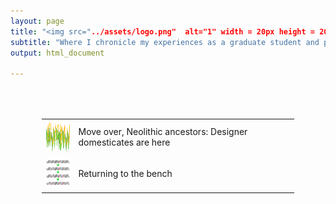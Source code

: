 ```yaml
---
layout: page
title: "<img src="../assets/logo.png"  alt="1" width = 20px height = 20px> Genome Inquirer"
subtitle: "Where I chronicle my experiences as a graduate student and practice my science communication skills"
output: html_document

---
```



<table style="padding:50px" border=0>
  <tr>
    <td> 
         <img src="../assets/denovo.png"  alt="1" width = 50px height = 50px
         object-fit:scale-down></td>
      
 <td>Move over, Neolithic ancestors: Designer domesticates are here</td>
  </tr>
  <tr>
    <td> 
         <img src="../assets/ratchet.png"  alt="2" width = 50px height = 50px
         object-fit:scale-down></td>
      
 <td>Returning to the bench</td>
  </tr>
</table>